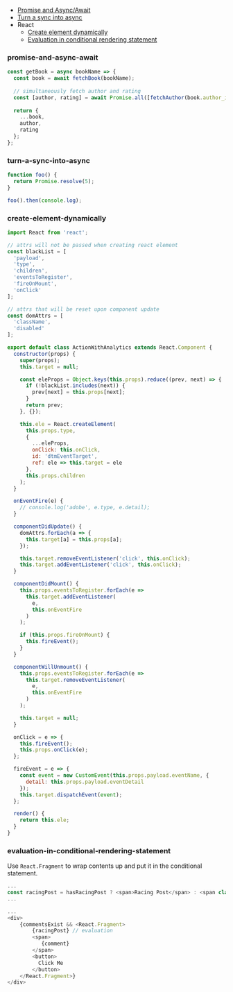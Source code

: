 * [Promise and Async/Await](#promise-and-async-await)
* [Turn a sync into async](#turn-a-sync-into-async)
* React
  * [Create element dynamically](#create-element-dynamically)
  * [Evaluation in conditional rendering statement](#evaluation-in-conditional-rendering-statement)

### promise-and-async-await
```js
const getBook = async bookName => {
  const book = await fetchBook(bookName);
  
  // simultaneously fetch author and rating
  const [author, rating] = await Promise.all([fetchAuthor(book.author_id), fetchRating(book.id)]);
  
  return {
    ...book,
    author,
    rating
  };
};
```

### turn-a-sync-into-async
```js
function foo() {
  return Promise.resolve(5);
}

foo().then(console.log);
```

### create-element-dynamically
```js
import React from 'react';

// attrs will not be passed when creating react element
const blackList = [
  'payload',
  'type',
  'children',
  'eventsToRegister',
  'fireOnMount',
  'onClick'
];

// attrs that will be reset upon component update
const domAttrs = [
  'className',
  'disabled'
];

export default class ActionWithAnalytics extends React.Component {
  constructor(props) {
    super(props);
    this.target = null;

    const eleProps = Object.keys(this.props).reduce((prev, next) => {
      if (!blackList.includes(next)) {
        prev[next] = this.props[next];
      }
      return prev;
    }, {});

    this.ele = React.createElement(
      this.props.type,
      {
        ...eleProps,
        onClick: this.onClick,
        id: 'dtmEventTarget',
        ref: ele => this.target = ele
      },
      this.props.children
    );
  }

  onEventFire(e) {
    // console.log('adobe', e.type, e.detail);
  }

  componentDidUpdate() {
    domAttrs.forEach(a => {
      this.target[a] = this.props[a];
    });

    this.target.removeEventListener('click', this.onClick);
    this.target.addEventListener('click', this.onClick);
  }

  componentDidMount() {
    this.props.eventsToRegister.forEach(e =>
      this.target.addEventListener(
        e,
        this.onEventFire
      )
    );

    if (this.props.fireOnMount) {
      this.fireEvent();
    }
  }

  componentWillUnmount() {
    this.props.eventsToRegister.forEach(e =>
      this.target.removeEventListener(
        e,
        this.onEventFire
      )
    );

    this.target = null;
  }

  onClick = e => {
    this.fireEvent();
    this.props.onClick(e);
  };

  fireEvent = e => {
    const event = new CustomEvent(this.props.payload.eventName, {
      detail: this.props.payload.eventDetail
    });
    this.target.dispatchEvent(event);
  };

  render() {
    return this.ele;
  }
}
```

### evaluation-in-conditional-rendering-statement
Use `React.Fragment` to wrap contents up and put it in the conditional statement.

```js
...
const racingPost = hasRacingPost ? <span>Racing Post</span> : <span class="racing_report">Racing Report</span>
...

...
<div>
    {commentsExist && <React.Fragment>
        {racingPost} // evaluation
        <span>
           {comment}
        </span>
        <button>
          Click Me
        </button>
    </React.Fragment>}
</div>
```
